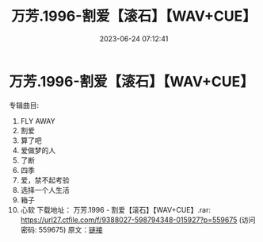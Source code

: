 ﻿---
title: 万芳.1996-割爱【滚石】【WAV+CUE】
date: 2023-06-24 07:12:41
categories: WAV车载音乐、镜像
tags: 华语中文
---
# 万芳.1996-割爱【滚石】【WAV+CUE】

专辑曲目:
01. FLY AWAY
02. 割爱
03. 算了吧
04. 爱做梦的人
05. 了断
06. 四季
07. 爱，禁不起考验
08. 选择一个人生活
09. 箱子
10. 心软
下载地址：
万芳.1996 - 割爱【滚石】【WAV+CUE】.rar: https://url27.ctfile.com/f/9388027-598794348-015927?p=559675
(访问密码: 559675)
原文：[链接](https://blog.sina.com.cn/s/blog_1647c7e76010312gv.html)